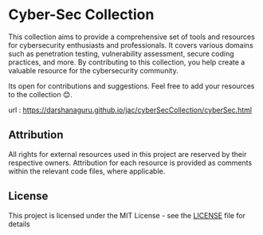 # Cyber-Sec Collection

This collection aims to provide a comprehensive set of tools and resources for cybersecurity enthusiasts and professionals. It covers various domains such as penetration testing, vulnerability assessment, secure coding practices, and more. By contributing to this collection, you help create a valuable resource for the cybersecurity community.

Its open for contributions and suggestions. Feel free to add your resources to the collection 😊.

url : https://darshanaguru.github.io/jac/cyberSecCollection/cyberSec.html

## Attribution

All rights for external resources used in this project are reserved by their respective owners. Attribution for each resource is provided as comments within the relevant code files, where applicable.


## License               

This project is licensed under the MIT License - see the [LICENSE](https://github.com/aguru-darshan/webdev-tools/blob/main/LICENSE) file for details